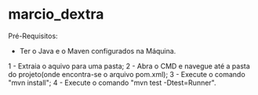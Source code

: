 # marcio_dextra

Pré-Requisitos:
 - Ter o Java e o Maven configurados na Máquina.
 
1 - Extraia o aquivo para uma pasta;
2 - Abra o CMD e navegue até a pasta do projeto(onde encontra-se o arquivo pom.xml);
3 - Execute o comando "mvn install";
4 - Execute o comando "mvn test -Dtest=Runner".

